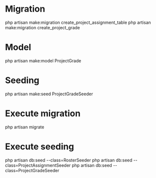 # Migration

php artisan make:migration create_project_assignment_table
php artisan make:migration create_project_grade

# Model

php artisan make:model ProjectGrade

# Seeding

php artisan make:seed ProjectGradeSeeder

# Execute migration

php artisan migrate

# Execute seeding

php artisan db:seed --class=RosterSeeder
php artisan db:seed --class=ProjectAssignmentSeeder
php artisan db:seed --class=ProjectGradeSeeder
